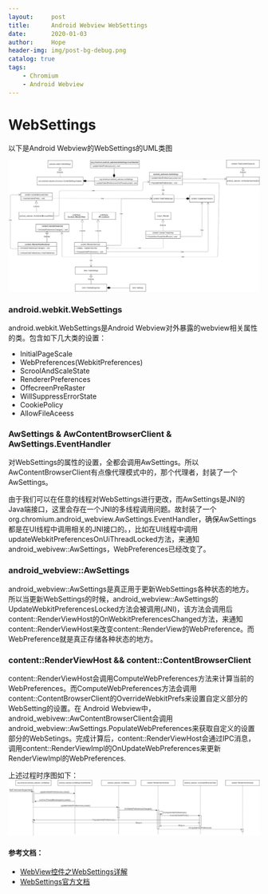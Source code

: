 ```yaml
---
layout:     post
title:      Android Webview WebSettings
date:       2020-01-03
author:     Hope
header-img: img/post-bg-debug.png
catalog: true
tags:
    - Chromium
    - Android Webview
---
```

# WebSettings

以下是Android Webview的WebSettings的UML类图

![drawio](https://raw.githubusercontent.com/YuWeiCong/draw.io/master/chromium/images/WebViewWebSettings.jpg)

### android.webkit.WebSettings
android.webkit.WebSettings是Android Webview对外暴露的webview相关属性的类。包含如下几大类的设置：

- InitialPageScale
- WebPreferences(WebkitPreferences)
- ScroolAndScaleState
- RendererPreferences
- OffecreenPreRaster
- WillSuppressErrorState
- CookiePolicy
- AllowFileAceess

### AwSettings & AwContentBrowserClient & AwSettings.EventHandler
对WebSettings的属性的设置，全都会调用AwSettings。所以AwContentBrowserClient有点像代理模式中的，那个代理者，封装了一个AwSettings。

由于我们可以在任意的线程对WebSettings进行更改，而AwSettings是JNI的Java端接口，这里会存在一个JNI的多线程调用问题。故封装了一个org.chromium.android_webview.AwSettings.EventHandler，确保AwSettings都是在UI线程中调用相关的JNI接口的。，比如在UI线程中调用updateWebkitPreferencesOnUiThreadLocked方法，来通知android_webivew::AwSettings，WebPreferences已经改变了。

### android_webview::AwSettings
android_webview::AwSettings是真正用于更新WebSettings各种状态的地方。所以当更新WebSettings的时候，android_webview::AwSettings的UpdateWebkitPreferencesLocked方法会被调用(JNI)，该方法会调用后content::RenderViewHost的OnWebkitPreferencesChanged方法，来通知content::RenderViewHost来改变content::RenderView的WebPreference。而WebPreference就是真正存储各种状态的地方。

### content::RenderViewHost && content::ContentBrowserClient
content::RenderViewHost会调用ComputeWebPreferences方法来计算当前的WebPreferences。而ComputeWebPreferences方法会调用content::ContentBrowserClient的OverrideWebkitPrefs来设置自定义部分的WebSetting的设置。在 Android Webview中，android_webivew::AwContentBrowserClient会调用android_webview::AwSettings.PopulateWebPreferences来获取自定义的设置部分的WebSetings。完成计算后，content::RenderViewHost会通过IPC消息，调用content::RenderViewImpl的OnUpdateWebPreferences来更新RenderViewImpl的WebPreferences.


上述过程时序图如下：
![drawio](https://raw.githubusercontent.com/YuWeiCong/draw.io/master/chromium/images/WebViewWebSettingsForTiming.jpg)

#### 参考文档：
- [WebView控件之WebSettings详解](https://www.jianshu.com/p/fb6585a7753b)
- [WebSettings官方文档](https://developer.android.com/reference/android/webkit/WebSettings)
